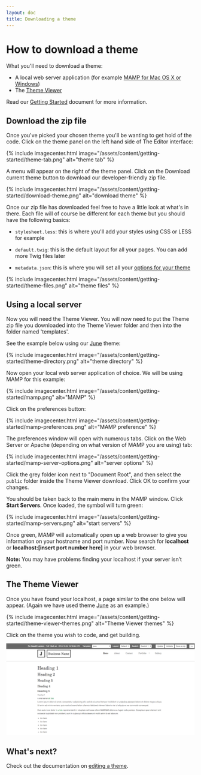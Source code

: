 ```yaml
---
layout: doc
title: Downloading a theme
---
```


# How to download a theme

What you'll need to download a theme:

* A local web server application (for example [MAMP for Mac OS X or Windows](/getting-started/#a-local-web-server-application))
* The [Theme Viewer](/getting-started/#access-to-the-theme-viewer)

Read our [Getting Started](/getting-started/) document for more information.

## Download the zip file

Once you've picked your chosen theme you'll be wanting to get hold of the code. Click on the theme panel on the left hand side of The Editor interface:

{% include imagecenter.html image="/assets/content/getting-started/theme-tab.png" alt="theme tab" %}

A menu will appear on the right of the theme panel. Click on the Download current theme button to download our developer-friendly zip file. 

{% include imagecenter.html image="/assets/content/getting-started/download-theme.png" alt="download theme" %}

Once our zip file has downloaded feel free to have a little look at what's in there. Each file will of course be different for each theme but you should have the following basics:

* ```stylesheet.less```: this is where you'll add your styles using CSS or LESS for example

* ```default.twig```: this is the default layout for all your pages. You can add more Twig files later

* ```metadata.json```: this is where you will set all your [options for your theme](/theming/metadata/)

{% include imagecenter.html image="/assets/content/getting-started/theme-files.png" alt="theme files" %}

## Using a local server

Now you will need the Theme Viewer. You will now need to put the Theme zip file you downloaded into the Theme Viewer folder and then into the folder named 'templates'.

See the example below using our [June](https://github.com/basekit-templates/june) theme:

{% include imagecenter.html image="/assets/content/getting-started/theme-directory.png" alt="theme directory" %}

Now open your local web server application of choice. We will be using MAMP for this example:

{% include imagecenter.html image="/assets/content/getting-started/mamp.png" alt="MAMP" %}

Click on the preferences button:

{% include imagecenter.html image="/assets/content/getting-started/mamp-preferences.png" alt="MAMP preference" %}

The preferences window will open with numerous tabs. Click on the Web Server or Apache (depending on what version of MAMP you are using) tab:

{% include imagecenter.html image="/assets/content/getting-started/mamp-server-options.png" alt="server options" %}

Click the grey folder icon next to "Document Root", and then select the ```public``` folder inside the Theme Viewer download. Click OK to confirm your changes.

You should be taken back to the main menu in the MAMP window. Click **Start Servers**. Once loaded, the symbol will turn green:

{% include imagecenter.html image="/assets/content/getting-started/mamp-servers.png" alt="start servers" %}

Once green, MAMP will automatically open up a web browser to give you information on your hostname and port number. Now search for **localhost** or **localhost:[insert port number here]** in your web browser.

**Note:** You may have problems finding your localhost if your server isn’t green. 

## The Theme Viewer

Once you have found your localhost, a page similar to the one below will appear. (Again we have used theme [June](https://github.com/basekit-templates/june) as an example.)

{% include imagecenter.html image="/assets/content/getting-started/theme-viewer-themes.png" alt="Theme Viewer themes" %}

Click on the theme you wish to code, and get building.

![Theme Viewer](/assets/content/getting-started/theme-viewer.png)

## What's next?

Check out the documentation on [editing a theme](/getting-started/editing/).

